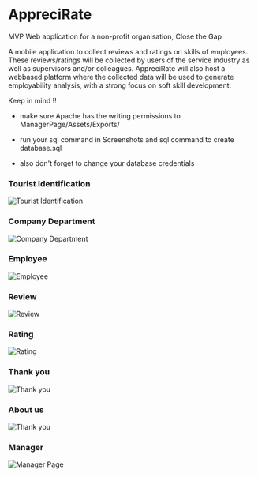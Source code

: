 # AppreciRate

MVP Web application for a non-profit organisation, Close the Gap

A mobile application to collect reviews and ratings on skills of employees. These
reviews/ratings will be collected by users of the service industry as well as supervisors and/or colleagues.
AppreciRate will also host a webbased platform where the collected data will be used to generate
employability analysis, with a strong focus on soft skill development.


Keep in mind !!

- make sure Apache has the writing permissions to ManagerPage/Assets/Exports/

- run your sql command in Screenshots and sql command to create database.sql

- also don't forget to change your database credentials

### Tourist Identification
![Tourist Identification](https://raw.githubusercontent.com/Vindevoghel/AppreciRate/master/Screenshots%20and%20SQL%20command/CustomerIdentification.png "Tourist Identification")

### Company Department
![Company Department](https://raw.githubusercontent.com/Vindevoghel/AppreciRate/master/Screenshots%20and%20SQL%20command/CompanyDepartment.png "Company Department")

### Employee
![Employee](https://raw.githubusercontent.com/Vindevoghel/AppreciRate/master/Screenshots%20and%20SQL%20command/Employee.png "Employee")

### Review
![Review](https://raw.githubusercontent.com/Vindevoghel/AppreciRate/master/Screenshots%20and%20SQL%20command/Review.png "Review")

### Rating
![Rating](https://raw.githubusercontent.com/Vindevoghel/AppreciRate/master/Screenshots%20and%20SQL%20command/Rating.png "Rating")

### Thank you
![Thank you](https://raw.githubusercontent.com/Vindevoghel/AppreciRate/39a667d58e7256072813d69a16e9c40f7f81790d/Screenshots%20and%20SQL%20command/Thankyou.png "Thank you")

### About us
![Thank you](https://raw.githubusercontent.com/Vindevoghel/AppreciRate/master/Screenshots%20and%20SQL%20command/About%20Us.png "About us")

### Manager
![Manager Page](https://raw.githubusercontent.com/Vindevoghel/AppreciRate/master/Screenshots%20and%20SQL%20command/Manager%20Page.png "Manager Page")

